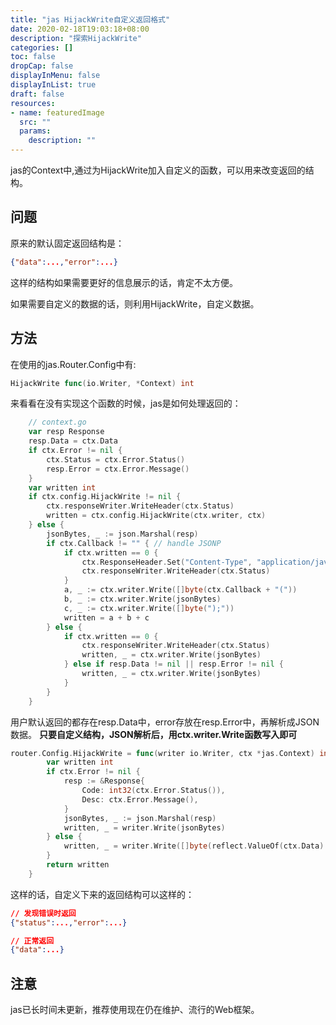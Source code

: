 ```yaml
---
title: "jas HijackWrite自定义返回格式"
date: 2020-02-18T19:03:18+08:00
description: "探索HijackWrite"
categories: []
toc: false
dropCap: false
displayInMenu: false
displayInList: true
draft: false
resources:
- name: featuredImage
  src: ""
  params:
    description: ""
---
```



jas的Context中,通过为HijackWrite加入自定义的函数，可以用来改变返回的结构。
<!--more-->


## 问题

原来的默认固定返回结构是：

```json
{"data":...,"error":...}
```

这样的结构如果需要更好的信息展示的话，肯定不太方便。

如果需要自定义的数据的话，则利用HijackWrite，自定义数据。

## 方法

在使用的jas.Router.Config中有:

```go
HijackWrite func(io.Writer, *Context) int
```

来看看在没有实现这个函数的时候，jas是如何处理返回的：

```go
    // context.go
    var resp Response
    resp.Data = ctx.Data
    if ctx.Error != nil {
        ctx.Status = ctx.Error.Status()
        resp.Error = ctx.Error.Message()
    }
    var written int
    if ctx.config.HijackWrite != nil {
        ctx.responseWriter.WriteHeader(ctx.Status)
        written = ctx.config.HijackWrite(ctx.writer, ctx)
    } else {
        jsonBytes, _ := json.Marshal(resp)
        if ctx.Callback != "" { // handle JSONP
            if ctx.written == 0 {
                ctx.ResponseHeader.Set("Content-Type", "application/javascript; charset=utf-8")
                ctx.responseWriter.WriteHeader(ctx.Status)
            }
            a, _ := ctx.writer.Write([]byte(ctx.Callback + "("))
            b, _ := ctx.writer.Write(jsonBytes)
            c, _ := ctx.writer.Write([]byte(");"))
            written = a + b + c
        } else {
            if ctx.written == 0 {
                ctx.responseWriter.WriteHeader(ctx.Status)
                written, _ = ctx.writer.Write(jsonBytes)
            } else if resp.Data != nil || resp.Error != nil {
                written, _ = ctx.writer.Write(jsonBytes)
            }
        }
    }
```

用户默认返回的都存在resp.Data中，error存放在resp.Error中，再解析成JSON数据。
**只要自定义结构，JSON解析后，用ctx.writer.Write函数写入即可**

```go
router.Config.HijackWrite = func(writer io.Writer, ctx *jas.Context) int {
        var written int
        if ctx.Error != nil {
            resp := &Response{
                Code: int32(ctx.Error.Status()),
                Desc: ctx.Error.Message(),
            }
            jsonBytes, _ := json.Marshal(resp)
            written, _ = writer.Write(jsonBytes)
        } else {
            written, _ = writer.Write([]byte(reflect.ValueOf(ctx.Data).String()))
        }
        return written
    }
```

这样的话，自定义下来的返回结构可以这样的：

```json
// 发现错误时返回
{"status":...,"error":...}

// 正常返回
{"data":...}
```

## 注意

jas已长时间未更新，推荐使用现在仍在维护、流行的Web框架。
